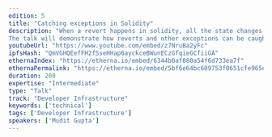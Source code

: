 ```yaml
---
edition: 5
title: "Catching exceptions in Solidity"
description: "When a revert happens in solidity, all the state changes done in that transaction are rolled back. All the changes done in sub calls are also rolled back. If a contract A tries to do a token transfer in contract B but contract B reverts, all the changes done by contract A will also be rolled back. This is fine for some cases but sometimes there might be a need to ignore or handle this revert in the smart contract itself.
The talk will demonstrate how reverts and other exceptions can be caught in Solidity."
youtubeUrl: "https://www.youtube.com/embed/z7NruBa2yFc"
ipfsHash: "QmVGHQEefFH2fSseHHap6ayckceBWunECzGfqieGCfiiGA"
ethernaIndex: "https://etherna.io/embed/6344b0af080a54f6d733ea7f"
ethernaPermalink: "https://etherna.io/embed/5bf6e64bc609753f0651cfe965e793f62a43c7e06099cf9068caac6e9cf3f1a9"
duration: 208
expertise: "Intermediate"
type: "Talk"
track: "Developer Infrastructure"
keywords: ['technical']
tags: ['Developer Infrastructure']
speakers: ['Mudit Gupta']
---
```

